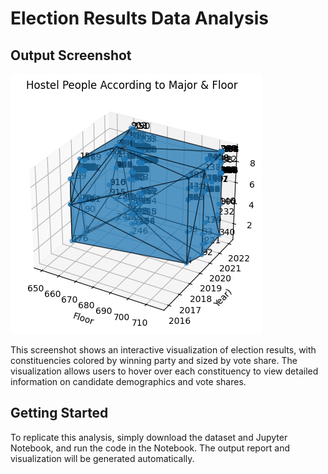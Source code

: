 
**Election Results Data Analysis**
================================
**Output Screenshot**
--------------------

![Election Results Visualization](output.png)

This screenshot shows an interactive visualization of election results, with constituencies colored by winning party and sized by vote share. The visualization allows users to hover over each constituency to view detailed information on candidate demographics and vote shares.

**Getting Started**
-------------------

To replicate this analysis, simply download the dataset and Jupyter Notebook, and run the code in the Notebook. The output report and visualization will be generated automatically.